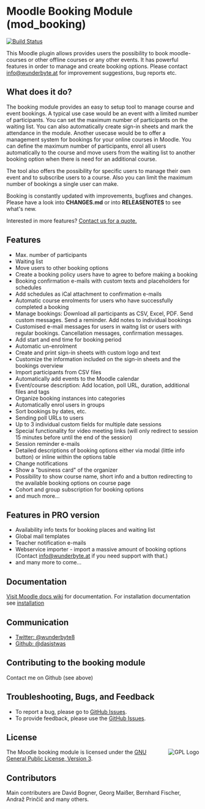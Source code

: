 # Moodle Booking Module (mod_booking)

[![Build Status](https://github.com/Wunderbyte-GmbH/moodle-mod_booking/workflows/Moodle%20Plugin%20CI/badge.svg?branch=main)](https://github.com/Wunderbyte-GmbH/moodle-mod_booking/workflows/Moodle%20Plugin%20CI/badge.svg?branch=main)

This Moodle plugin allows provides users the possibility to book moodle-courses or other offline courses or any other
events. It has powerful features in order to manage and create booking options. Please contact info@wunderbyte.at for
improvement suggestions, bug reports etc.

## What does it do?

The booking module provides an easy to setup tool to manage course and event bookings. A typical use case would be an
event with a limited number of participants. You can set the maximum number of participants on the waiting list.
You can also automatically create sign-in sheets and mark the attendance in the module. Another usecase would be to
offer a management system for bookings for your online courses in Moodle. You can define the maximum number of
participants, enrol all users automatically to the course and move users from the waiting list to another booking option
when there is need for an additional course.

The tool also offers the possibility for specific users to manage their own event and to subscribe users to a course.
Also you can limit the maximum number of bookings a single user can make.

Booking is constantly updated with improvements, bugfixes and changes. Please have a look into **CHANGES.md** or into
**RELEASENOTES** to see what's new.

Interested in more features? [Contact us for a quote.](mailto:info@wunderbyte.at)

## Features
+ Max. number of participants
+ Waiting list
+ Move users to other booking options
+ Create a booking policy users have to agree to before making a booking
+ Booking confirmation e-mails with custom texts and placeholders for schedules
+ Add schedules as iCal attachment to confirmation e-mails
+ Automatic course enrolments for users who have successfully completed a booking
+ Manage bookings: Download all participants as CSV, Excel, PDF. Send custom messages. Send a reminder. Add notes to
individual bookings
+ Customised e-mail messages for users in waitng list or users with regular bookings. Cancellation messages, confirmation
messages.
+ Add start and end time for booking period
+ Automatic un-enrolment
+ Create and print sign-in sheets with custom logo and text
+ Customize the information included on the sign-in sheets and the bookings overview
+ Import participants from CSV files
+ Automatically add events to the Moodle calendar
+ Event/course description: Add location, poll URL, duration, additional files and tags
+ Organize booking instances into categories
+ Automatically enrol users in groups
+ Sort bookings by dates, etc.
+ Sending poll URLs to users
+ Up to 3 individual custom fields for multiple date sessions
+ Special functionality for video meeting links (will only redirect to session 15 minutes before until the end of the
session)
+ Session reminder e-mails
+ Detailed descriptions of booking options either via modal (little info button) or inline within the
  options table
+ Change notifications
+ Show a "business card" of the organizer
+ Possibility to show course name, short info and a button redirecting to the available booking options on course page
+ Cohort and group subscription for booking options
+ and much more...

## Features in PRO version
+ Availability info texts for booking places and waiting list
+ Global mail templates
+ Teacher notification e-mails
+ Webservice importer - import a massive amount of booking options
(Contact info@wunderbyte.at if you need support with that.)
+ and many more to come...

## Documentation
[Visit Moodle docs wiki](https://docs.moodle.org/311/en/Booking_module) for documentation.
For installation documentation see [installation](https://docs.moodle.org/35/en/Installing_plugins)

## Communication
+ [Twitter: @wunderbyte8](https://twitter.com/wunderbyte8)
+ [Github: @dasistwas](https://github.com/dasistwas)

## Contributing to the booking module

Contact me on Github (see above)

## Troubleshooting, Bugs, and Feedback
+ To report a bug, please go to [GitHub Issues](https://github.com/Wunderbyte-GmbH/moodle-mod_booking/issues).
+ To provide feedback, please use the [GitHub Issues](https://github.com/Wunderbyte-GmbH/moodle-mod_booking/issues).

## License
<a href="https://docs.moodle.org/dev/License" target="_blank"><img src="https://upload.wikimedia.org/wikipedia/commons/thumb/9/93/GPLv3_Logo.svg/220px-GPLv3_Logo.svg.png" alt="GPL Logo" align="right"></a>  The Moodle booking module is licensed under the [GNU General Public License, Version 3](http://www.gnu.org/licenses/gpl-3.0.html).

## Contributors
Main contributers are David Bogner, Georg Maißer, Bernhard Fischer, Andraž Prinčič and many others.
